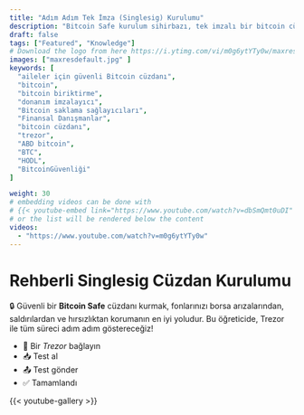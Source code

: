```yaml
---
title: "Adım Adım Tek İmza (Singlesig) Kurulumu"
description: "Bitcoin Safe kurulum sihirbazı, tek imzalı bir bitcoin cüzdanı oluşturma adımlarında size rehberlik eder"
draft: false
tags: ["Featured", "Knowledge"]
# Download the logo from here https://i.ytimg.com/vi/m0g6ytYTy0w/maxresdefault.jpg
images: ["maxresdefault.jpg" ]
keywords: [
  "aileler için güvenli Bitcoin cüzdanı",
  "bitcoin",
  "bitcoin biriktirme",
  "donanım imzalayıcı",
  "Bitcoin saklama sağlayıcıları",
  "Finansal Danışmanlar",
  "bitcoin cüzdanı",
  "trezor",
  "ABD bitcoin",
  "BTC",
  "HODL",
  "BitcoinGüvenliği"
]

weight: 30
# embedding videos can be done with 
# {{< youtube-embed link="https://www.youtube.com/watch?v=dbSmQmt0uDI" >}}
# or the list will be rendered below the content
videos:
  - "https://www.youtube.com/watch?v=m0g6ytYTy0w"
---
```



# Rehberli Singlesig Cüzdan Kurulumu

🔒 Güvenli bir **Bitcoin Safe** cüzdanı kurmak, fonlarınızı borsa arızalarından, saldırılardan ve hırsızlıktan korumanın en iyi yoludur. Bu öğreticide, Trezor ile tüm süreci adım adım göstereceğiz!
 


- 🔐 Bir *Trezor* bağlayın
- 📥 Test al
- 📤 Test gönder
- ✅ Tamamlandı
 

{{< youtube-gallery >}}